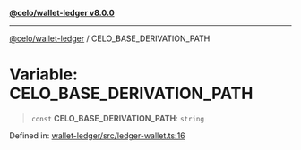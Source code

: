 [**@celo/wallet-ledger v8.0.0**](../README.md)

***

[@celo/wallet-ledger](../README.md) / CELO\_BASE\_DERIVATION\_PATH

# Variable: CELO\_BASE\_DERIVATION\_PATH

> `const` **CELO\_BASE\_DERIVATION\_PATH**: `string`

Defined in: [wallet-ledger/src/ledger-wallet.ts:16](https://github.com/celo-org/developer-tooling/blob/master/packages/sdk/wallets/wallet-ledger/src/ledger-wallet.ts#L16)

